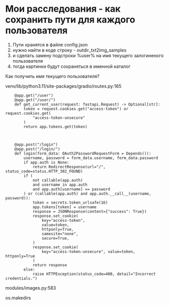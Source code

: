 Мои расследования - как сохранить пути для каждого пользователя
===============================================================

1. Пути хранятся в файле config.json
2. нужно найти в коде строку - outdir_txt2img_samples
3. и сделать замену подстроки %user% на имя текущего залогиненого пользователя
4. тогда картинки будут сохраняться в именной каталог

Как получить имя текущего пользователя?

venv/lib/python3.11/site-packages/gradio/routes.py:165

        @app.get("/user")
        @app.get("/user/")
        def get_current_user(request: fastapi.Request) -> Optional[str]:
            token = request.cookies.get("access-token") or request.cookies.get(
                "access-token-unsecure"
            )
            return app.tokens.get(token)



        @app.post("/login")
        @app.post("/login/")
        def login(form_data: OAuth2PasswordRequestForm = Depends()):
            username, password = form_data.username, form_data.password
            if app.auth is None:
                return RedirectResponse(url="/", status_code=status.HTTP_302_FOUND)
            if (
                not callable(app.auth)
                and username in app.auth
                and app.auth[username] == password
            ) or (callable(app.auth) and app.auth.__call__(username, password)):
                token = secrets.token_urlsafe(16)
                app.tokens[token] = username
                response = JSONResponse(content={"success": True})
                response.set_cookie(
                    key="access-token",
                    value=token,
                    httponly=True,
                    samesite="none",
                    secure=True,
                )
                response.set_cookie(
                    key="access-token-unsecure", value=token, httponly=True
                )
                return response
            else:
                raise HTTPException(status_code=400, detail="Incorrect credentials.")


modules/images.py:583

os.makedirs
